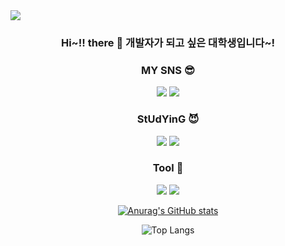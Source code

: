 <img src="https://capsule-render.vercel.app/api?type=wave&color=auto&height=300&section=header&text=Welcome%20😋&fontSize=90" />

<div align="center">
  
  ### Hi~!! there 👋 개발자가 되고 싶은 대학생입니다~!


  ### MY SNS 😎

  <a href="https://velog.io/@ssunykim"><img src="https://img.shields.io/badge/Velog-20C997?style=flat-square&logo=velog&logoColor=black"/></a>
  <a href="https://blog.naver.com/rlagytjs213"><img src="https://img.shields.io/badge/Naver_Blog-03C75A?style=flat-square&logo=naver&logoColor=black"/></a>

  ### StUdYinG 😈

  <img src="https://img.shields.io/badge/Python-3776AB?style=flat-square&logo=python&logoColor=white"/></a>
  <img src="https://img.shields.io/badge/C language-A8B9CC?style=flat-square&logo=c&logoColor=white"/></a>

  ### Tool 🐌

  <a href="https://unity.com/kr"><img src="https://img.shields.io/badge/Unity-FFFFFF?style=flat-square&logo=unity&logoColor=black"/></a>
  <a href="https://github.com/hy5sun"><img src="https://img.shields.io/badge/GitHub-181717?style=flat-square&logo=github&logoColor=white"/></a>

  [![Anurag's GitHub stats](https://github-readme-stats.vercel.app/api?username=hy5sun)](https://github.com/hy5sun/github-readme-stats)
  
  ![Top Langs](https://github-readme-stats.vercel.app/api/top-langs/?username=hy5sun&layout=compact&theme=vue)

</div>
<!--
**hy5sun/hy5sun** is a ✨ _special_ ✨ repository because its `README.md` (this file) appears on your GitHub profile.

Here are some ideas to get you started:

- 🔭 I’m currently working on ...
- 🌱 I’m currently learning ...
- 👯 I’m looking to collaborate on ...
- 🤔 I’m looking for help with ...
- 💬 Ask me about ...
- 📫 How to reach me: ...
- 😄 Pronouns: ...
- ⚡ Fun fact: ...
-->
